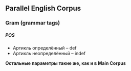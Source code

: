 ## Parallel English Corpus

### Gram (grammar tags)
##### POS
* Артикль определённый – def
* Артикль неопределённый – indef

**Остальные параметры такие же, как и в Main Corpus**